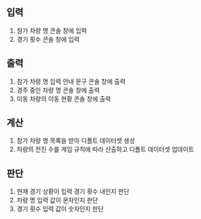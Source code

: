 ## 입력
1. 참가 차량 명 콘솔 창에 입력
2. 경기 횟수 콘솔 창에 입력
## 출력
1. 참가 차량 명 입력 안내 문구 콘솔 창에 출력
2. 경주 중인 차량 명 콘솔 창에 출력
3. 이동 차량의 이동 현황 콘솔 창에 출력
## 계산
1. 참가 차량 명 목록을 받아 디폴트 데이터셋 생성
2. 차량의 전진 수를 게임 규칙에 따라 산출하고 디폴트 데이터셋 업데이트
## 판단
1. 현재 경기 상황이 입력 경기 횟수 내인지 판단
2. 차량 명 입력 값이 문자인지 판단
3. 경기 횟수 입력 값이 숫자인지 판단